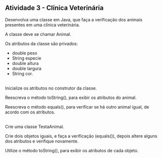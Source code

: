 ## Atividade 3 - Clínica Veterinária
Desenvolva uma classe em Java, que faça a verificação dos animais presentes em uma clínica veterinária.

A classe deve se chamar Animal. 

Os atributos da classe são privados:

<ul>
    <li>double peso</li>
    <li>String especie</li>
    <li>double altura</li>
    <li>double largura</li>
    <li>String cor.</li>
</ul>
<br>
Inicialize os atributos no construtor da classe.

Reescreva o método toString(), para exibir os atributos do animal. 

Reescreva o método equals(), para verificar se há outro animal igual, de acordo com os atributos.

<br>
Crie uma classe TestaAnimal.

Crie dois objetos iguais, e faça a verificação (equals()), depois altere alguns dos atributos e verifique novamente.

Utilize o método toString(), para exibir os atributos de cada objeto.